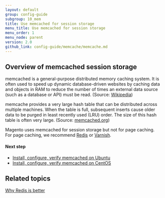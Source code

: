 ```yaml
---
layout: default
group: config-guide
subgroup: 10_mem
title: Use memcached for session storage
menu_title: Use memcached for session storage
menu_order: 1
menu_node: parent
version: 2.0
github_link: config-guide/memcache/memcache.md
---
```


<h2 id="config-memcache-over">Overview of memcached session storage</h2>
memcached is a general-purpose distributed memory caching system. It is often used to speed up dynamic database-driven websites by caching data and objects in RAM to reduce the number of times an external data source (such as a database or API) must be read. (Source: <a href="https://en.wikipedia.org/wiki/Memcached" target="_blank">Wikipedia</a>)

memcache provides a very large hash table that can be distributed across multiple machines. When the table is full, subsequent inserts cause older data to be purged in least recently used (LRU) order. The size of this hash table is often very large. (Source: <a href="http://memcached.org/" target="_blank">memcached.org</a>)

Magento uses memcached for session storage but not for page caching. For page caching, we recommend <a href="{{page.baseurl}}config-guide/redis/config-redis.html">Redis</a> or <a href="{{page.baseurl}}config-guide/varnish/config-varnish.html">Varnish</a>.

#### Next step
*   <a href="{{page.baseurl}}config-guide/memcache/memcache_ubuntu.html">Install, configure, verify memcached on Ubuntu</a>
*   <a href="{{page.baseurl}}config-guide/memcache/memcache_centos.html">Install, configure, verify memcached on CentOS</a>

<h2 id="related">Related topics</h2>
<a href="{{page.baseurl}}config-guide/redis/config-redis.html#why-redis-is-better">Why Redis is better</a>
 
